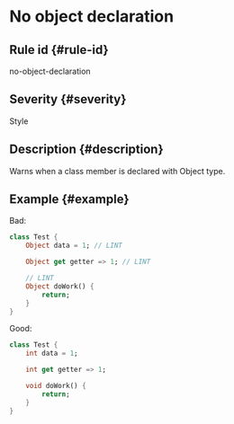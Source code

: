 # No object declaration

## Rule id {#rule-id}

no-object-declaration

## Severity {#severity}

Style

## Description {#description}

Warns when a class member is declared with Object type.

## Example {#example}

Bad:

```dart
class Test {
    Object data = 1; // LINT

    Object get getter => 1; // LINT

    // LINT
    Object doWork() {
        return;
    }
}
```

Good:

```dart
class Test {
    int data = 1;

    int get getter => 1;

    void doWork() {
        return;
    }
}
```
